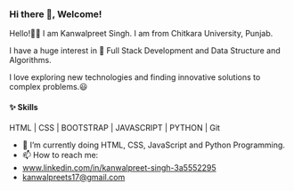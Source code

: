 ### Hi there 👋, Welcome!
Hello!👋🏻 I am Kanwalpreet Singh. I am from Chitkara University, Punjab.

I have a huge interest in 🚀 Full Stack Development and Data Structure and Algorithms.

I love exploring new technologies and finding innovative solutions to complex problems.😃

#### ✨ Skills

HTML | CSS | BOOTSTRAP | JAVASCRIPT | PYTHON | Git
- 🚀 I’m currently doing HTML, CSS, JavaScript and Python Programming.
- 📫 How to reach me:
- www.linkedin.com/in/kanwalpreet-singh-3a5552295
- kanwalpreets17@gmail.com




<!--
**KanwalpreetSingh1823/KanwalpreetSingh1823** is a ✨ _special_ ✨ repository because its `README.md` (this file) appears on your GitHub profile.

Here are some ideas to get you started:

- 🔭 I’m currently working on ...
- 🌱 I’m currently learning ...
- 👯 I’m looking to collaborate on ...
- 🤔 I’m looking for help with ...
- 💬 Ask me about ...
- 📫 How to reach me: ...
- 😄 Pronouns: ...
- ⚡ Fun fact: ...
-->

